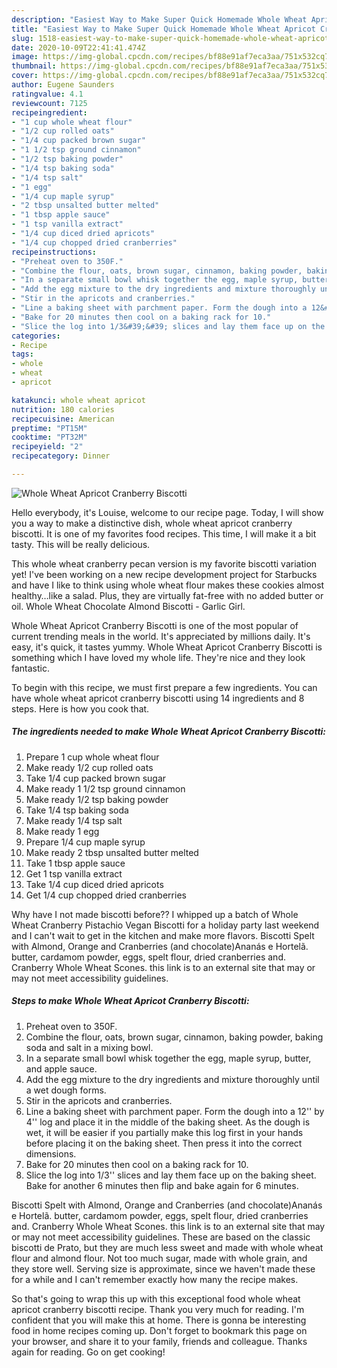 ```yaml
---
description: "Easiest Way to Make Super Quick Homemade Whole Wheat Apricot Cranberry Biscotti"
title: "Easiest Way to Make Super Quick Homemade Whole Wheat Apricot Cranberry Biscotti"
slug: 1518-easiest-way-to-make-super-quick-homemade-whole-wheat-apricot-cranberry-biscotti
date: 2020-10-09T22:41:41.474Z
image: https://img-global.cpcdn.com/recipes/bf88e91af7eca3aa/751x532cq70/whole-wheat-apricot-cranberry-biscotti-recipe-main-photo.jpg
thumbnail: https://img-global.cpcdn.com/recipes/bf88e91af7eca3aa/751x532cq70/whole-wheat-apricot-cranberry-biscotti-recipe-main-photo.jpg
cover: https://img-global.cpcdn.com/recipes/bf88e91af7eca3aa/751x532cq70/whole-wheat-apricot-cranberry-biscotti-recipe-main-photo.jpg
author: Eugene Saunders
ratingvalue: 4.1
reviewcount: 7125
recipeingredient:
- "1 cup whole wheat flour"
- "1/2 cup rolled oats"
- "1/4 cup packed brown sugar"
- "1 1/2 tsp ground cinnamon"
- "1/2 tsp baking powder"
- "1/4 tsp baking soda"
- "1/4 tsp salt"
- "1 egg"
- "1/4 cup maple syrup"
- "2 tbsp unsalted butter melted"
- "1 tbsp apple sauce"
- "1 tsp vanilla extract"
- "1/4 cup diced dried apricots"
- "1/4 cup chopped dried cranberries"
recipeinstructions:
- "Preheat oven to 350F."
- "Combine the flour, oats, brown sugar, cinnamon, baking powder, baking soda and salt in a mixing bowl."
- "In a separate small bowl whisk together the egg, maple syrup, butter, and apple sauce."
- "Add the egg mixture to the dry ingredients and mixture thoroughly until a wet dough forms."
- "Stir in the apricots and cranberries."
- "Line a baking sheet with parchment paper. Form the dough into a 12&#39;&#39; by 4&#39;&#39; log and place it in the middle of the baking sheet. As the dough is wet, it will be easier if you partially make this log first in your hands before placing it on the baking sheet. Then press it into the correct dimensions."
- "Bake for 20 minutes then cool on a baking rack for 10."
- "Slice the log into 1/3&#39;&#39; slices and lay them face up on the baking sheet. Bake for another 6 minutes then flip and bake again for 6 minutes."
categories:
- Recipe
tags:
- whole
- wheat
- apricot

katakunci: whole wheat apricot 
nutrition: 180 calories
recipecuisine: American
preptime: "PT15M"
cooktime: "PT32M"
recipeyield: "2"
recipecategory: Dinner

---
```



![Whole Wheat Apricot Cranberry Biscotti](https://img-global.cpcdn.com/recipes/bf88e91af7eca3aa/751x532cq70/whole-wheat-apricot-cranberry-biscotti-recipe-main-photo.jpg)

Hello everybody, it's Louise, welcome to our recipe page. Today, I will show you a way to make a distinctive dish, whole wheat apricot cranberry biscotti. It is one of my favorites food recipes. This time, I will make it a bit tasty. This will be really delicious.

This whole wheat cranberry pecan version is my favorite biscotti variation yet! I&#39;ve been working on a new recipe development project for Starbucks and have I like to think using whole wheat flour makes these cookies almost healthy…like a salad. Plus, they are virtually fat-free with no added butter or oil. Whole Wheat Chocolate Almond Biscotti - Garlic Girl.

Whole Wheat Apricot Cranberry Biscotti is one of the most popular of current trending meals in the world. It's appreciated by millions daily. It's easy, it's quick, it tastes yummy. Whole Wheat Apricot Cranberry Biscotti is something which I have loved my whole life. They're nice and they look fantastic.


To begin with this recipe, we must first prepare a few ingredients. You can have whole wheat apricot cranberry biscotti using 14 ingredients and 8 steps. Here is how you cook that.

<!--inarticleads1-->

##### The ingredients needed to make Whole Wheat Apricot Cranberry Biscotti:

1. Prepare 1 cup whole wheat flour
1. Make ready 1/2 cup rolled oats
1. Take 1/4 cup packed brown sugar
1. Make ready 1 1/2 tsp ground cinnamon
1. Make ready 1/2 tsp baking powder
1. Take 1/4 tsp baking soda
1. Make ready 1/4 tsp salt
1. Make ready 1 egg
1. Prepare 1/4 cup maple syrup
1. Make ready 2 tbsp unsalted butter melted
1. Take 1 tbsp apple sauce
1. Get 1 tsp vanilla extract
1. Take 1/4 cup diced dried apricots
1. Get 1/4 cup chopped dried cranberries


Why have I not made biscotti before?? I whipped up a batch of Whole Wheat Cranberry Pistachio Vegan Biscotti for a holiday party last weekend and I can&#39;t wait to get in the kitchen and make more flavors. Biscotti Spelt with Almond, Orange and Cranberries (and chocolate)Ananás e Hortelã. butter, cardamom powder, eggs, spelt flour, dried cranberries and. Cranberry Whole Wheat Scones. this link is to an external site that may or may not meet accessibility guidelines. 

<!--inarticleads2-->

##### Steps to make Whole Wheat Apricot Cranberry Biscotti:

1. Preheat oven to 350F.
1. Combine the flour, oats, brown sugar, cinnamon, baking powder, baking soda and salt in a mixing bowl.
1. In a separate small bowl whisk together the egg, maple syrup, butter, and apple sauce.
1. Add the egg mixture to the dry ingredients and mixture thoroughly until a wet dough forms.
1. Stir in the apricots and cranberries.
1. Line a baking sheet with parchment paper. Form the dough into a 12&#39;&#39; by 4&#39;&#39; log and place it in the middle of the baking sheet. As the dough is wet, it will be easier if you partially make this log first in your hands before placing it on the baking sheet. Then press it into the correct dimensions.
1. Bake for 20 minutes then cool on a baking rack for 10.
1. Slice the log into 1/3&#39;&#39; slices and lay them face up on the baking sheet. Bake for another 6 minutes then flip and bake again for 6 minutes.


Biscotti Spelt with Almond, Orange and Cranberries (and chocolate)Ananás e Hortelã. butter, cardamom powder, eggs, spelt flour, dried cranberries and. Cranberry Whole Wheat Scones. this link is to an external site that may or may not meet accessibility guidelines. These are based on the classic biscotti de Prato, but they are much less sweet and made with whole wheat flour and almond flour. Not too much sugar, made with whole grain, and they store well. Serving size is approximate, since we haven&#39;t made these for a while and I can&#39;t remember exactly how many the recipe makes. 

So that's going to wrap this up with this exceptional food whole wheat apricot cranberry biscotti recipe. Thank you very much for reading. I'm confident that you will make this at home. There is gonna be interesting food in home recipes coming up. Don't forget to bookmark this page on your browser, and share it to your family, friends and colleague. Thanks again for reading. Go on get cooking!
